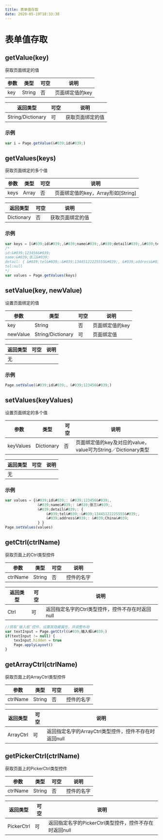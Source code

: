 ```yaml
---
title: 表单值存取
date: 2020-05-19T18:33:38
---
```


# 表单值存取

## getValue(key)

获取页面绑定的值

|参数|类型|可空|说明|
|---|---|---|---|
|key|String|否|页面绑定值的key|

|返回类型|可空|说明|
|---|---|---|
|String/Dictionary|可|获取页面绑定的值|

### 示例

```js
var i = Page.getValue(&#039;id&#039;)
```

## getValues(keys)

获取页面绑定的多个值

|参数|类型|可空|说明|
|---|---|---|---|
|keys|Array|否|页面绑定值的key，Array形如\[String\]|

|返回类型|可空|说明|
|---|---|---|
|Dictionary|否|获取页面绑定的值|

### 示例

```js
var keys = [&#039;id&#039;,&#039;name&#039;,&#039;detail&#039;,&#039;tel&#039;]
/*
id:&#039;123456&#039;
name:&#039;张三&#039;
detail: { &#039;tel&#039;:&#039;13445122225555&#039;, &#039;address&#039;: &#039;China&#039; }
tel:null
*/
var values = Page.getValues(keys)
```

## setValue(key, newValue)

设置页面绑定的值

|参数|类型|可空|说明|
|---|---|---|---|
|key|String|否|页面绑定值的key|
|newValue|String/Dictionary|可|页面绑定值|

|返回类型|可空|说明|
|---|---|---|
|无|||

### 示例

```js
Page.setValue(&#039;id&#039;, &#039;123456&#039;)
```

## setValues(keyValues)

设置页面绑定的多个值

|参数|类型|可空|说明|
|---|---|---|---|
|keyValues|Dictionary|否|页面绑定值的key及对应的value，value可为String／Dictionary类型|

|返回类型|可空|说明|
|---|---|---|
|无|||

### 示例

```js
var values = {&#039;id&#039;: &#039;123456&#039;,
               &#039;name&#039;: &#039;张三&#039;,
               &#039;detail&#039;: {
                   &#039;tel&#039;:&#039;13445122225555&#039;,
                   &#039;address&#039;: &#039;China&#039;
               } }
Page.setValues(values)
```

## getCtrl(ctrlName)

获取页面上的Ctrl类型控件

|参数|类型|可空|说明|
|---|---|---|---|
|ctrlName|String|否|控件的名字|

|返回类型|可空|说明|
|---|---|---|
|Ctrl|可|返回指定名字的Ctrl类型控件，控件不存在时返回null|

```js
//获取‘输入框’控件，设置其隐藏属性，并调整布局
var textInput = Page.getCtrl(&#039;输入框&#039;)
if(textInput != null) {
    texInput.hidden = true
    Page.applyLayout()
}
```

## getArrayCtrl(ctrlName)

获取页面上的ArrayCtrl类型控件

|参数|类型|可空|说明|
|---|---|---|---|
|ctrlName|String|否|控件的名字|

|返回类型|可空|说明|
|---|---|---|
|ArrayCtrl|可|返回指定名字的ArrayCtrl类型控件，控件不存在时返回null|

## getPickerCtrl(ctrlName)

获取页面上的PickerCtrl类型控件

|参数|类型|可空|说明|
|---|---|---|---|
|ctrlName|String|否|控件的名字|

|返回类型|可空|说明|
|---|---|---|
|PickerCtrl|可|返回指定名字的PickerCtrl类型控件，控件不存在时返回null|